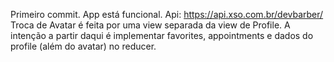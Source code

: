 Primeiro commit.
App está funcional.
Api: https://api.xso.com.br/devbarber/
Troca de Avatar é feita por uma view separada da view de Profile.
A intenção a partir daqui é implementar favorites, appointments e dados do profile (além do avatar) no reducer.